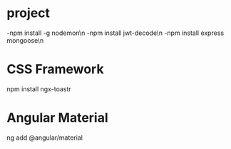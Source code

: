 # project
-npm install -g nodemon\n
-npm install jwt-decode\n
-npm install express mongoose\n

# CSS Framework
npm install ngx-toastr
# Angular Material
ng add @angular/material
